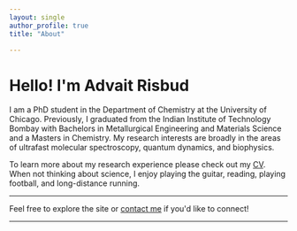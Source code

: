 ```yaml
---
layout: single
author_profile: true
title: "About"

---
```


# Hello! I'm Advait Risbud

I am a PhD student in the Department of Chemistry at the University of Chicago. Previously, I graduated from the Indian Institute of Technology Bombay with Bachelors in Metallurgical Engineering and Materials Science and a Masters in Chemistry. My research interests are broadly in the areas of ultrafast molecular spectroscopy, quantum dynamics, and biophysics. 

To learn more about my research experience please check out my [CV](/_pages/cv.md). When not thinking about science, I enjoy playing the guitar, reading, playing football, and long-distance running. 

---

Feel free to explore the site or [contact me](mailto:advaitrisbud@gmail.com) if you'd like to connect!

---

